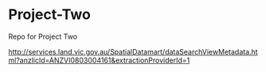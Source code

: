 # Project-Two
Repo for Project Two 

http://services.land.vic.gov.au/SpatialDatamart/dataSearchViewMetadata.html?anzlicId=ANZVI0803004161&extractionProviderId=1